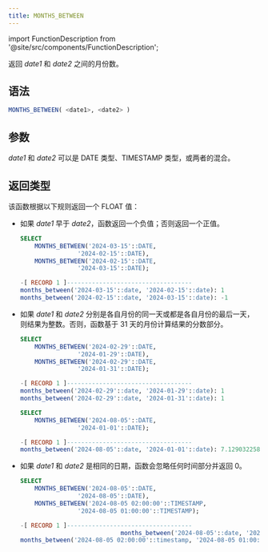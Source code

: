 ```yaml
---
title: MONTHS_BETWEEN
---
```

import FunctionDescription from '@site/src/components/FunctionDescription';

<FunctionDescription description="引入或更新版本：v1.2.307"/>

返回 *date1* 和 *date2* 之间的月份数。

## 语法

```sql
MONTHS_BETWEEN( <date1>, <date2> )
```

## 参数

*date1* 和 *date2* 可以是 DATE 类型、TIMESTAMP 类型，或两者的混合。

## 返回类型

该函数根据以下规则返回一个 FLOAT 值：

- 如果 *date1* 早于 *date2*，函数返回一个负值；否则返回一个正值。

    ```sql title='示例：'
    SELECT
        MONTHS_BETWEEN('2024-03-15'::DATE,
                    '2024-02-15'::DATE),
        MONTHS_BETWEEN('2024-02-15'::DATE,
                    '2024-03-15'::DATE);

    -[ RECORD 1 ]-----------------------------------
    months_between('2024-03-15'::date, '2024-02-15'::date): 1
    months_between('2024-02-15'::date, '2024-03-15'::date): -1
    ```

- 如果 *date1* 和 *date2* 分别是各自月份的同一天或都是各自月份的最后一天，则结果为整数。否则，函数基于 31 天的月份计算结果的分数部分。

    ```sql title='示例：'
    SELECT
        MONTHS_BETWEEN('2024-02-29'::DATE,
                    '2024-01-29'::DATE),
        MONTHS_BETWEEN('2024-02-29'::DATE,
                    '2024-01-31'::DATE);

    -[ RECORD 1 ]-----------------------------------
    months_between('2024-02-29'::date, '2024-01-29'::date): 1
    months_between('2024-02-29'::date, '2024-01-31'::date): 1

    SELECT
        MONTHS_BETWEEN('2024-08-05'::DATE,
                    '2024-01-01'::DATE);

    -[ RECORD 1 ]-----------------------------------
    months_between('2024-08-05'::date, '2024-01-01'::date): 7.129032258064516
    ```

- 如果 *date1* 和 *date2* 是相同的日期，函数会忽略任何时间部分并返回 0。

    ```sql title='示例：'
    SELECT
        MONTHS_BETWEEN('2024-08-05'::DATE,
                    '2024-08-05'::DATE),
        MONTHS_BETWEEN('2024-08-05 02:00:00'::TIMESTAMP,
                    '2024-08-05 01:00:00'::TIMESTAMP);

    -[ RECORD 1 ]-----------------------------------
                                months_between('2024-08-05'::date, '2024-08-05'::date): 0
    months_between('2024-08-05 02:00:00'::timestamp, '2024-08-05 01:00:00'::timestamp): 0
    ```